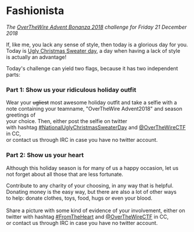 # Fashionista

*The [OverTheWire Advent Bonanza 2018](https://advent2018.overthewire.org)
challenge for Friday 21 December 2018*

If, like me, you lack any sense of style, then today is a glorious day for you.<br>
Today is [Ugly Christmas Sweater
day](http://www.nationaluglychristmassweaterday.org/), a day when having a lack of style<br>is actually an advantage!

Today's challenge can yield two flags, because it has two independent parts:

### Part 1: Show us your ridiculous holiday outfit

Wear your ~~ugliest~~ most awesome holiday outfit and take a selfie with a<br>
note containing your teamname, "OverTheWire Advent2018" and season greetings of<br>
your choice.  Then, either post the selfie on twitter<br>
with hashtag [#NationalUglyChristmasSweaterDay](https://twitter.com/hashtag/NationalUglyChristmasSweaterDay)
and [@OverTheWireCTF](https://twitter.com/OverTheWireCTF) in CC,<br> or contact us
through IRC in case you have no twitter account.

### Part 2: Show us your heart

Although this holiday season is for many of us a happy occasion, let us<br>
not forget about all those that are less fortunate.

Contribute to any charity of your choosing, in any way that is helpful.<br>
Donating money is the easy way, but there are also a lot of other ways<br>
to help: donate clothes, toys, food, hugs or even your blood.<br><br>
Share a picture with some kind of evidence of your involvement, either on<br>
 twitter with hashtag [#FromTheHeart](https://twitter.com/hashtag/FromTheHeart) and
[@OverTheWireCTF](https://twitter.com/OverTheWireCTF) in CC,<br> or contact us
through IRC in case you have no twitter account.


